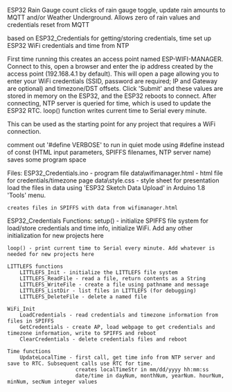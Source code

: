 ESP32 Rain Gauge
count clicks of rain gauge toggle, update rain amounts to MQTT and/or Weather Underground. Allows zero of rain values and credentials reset from MQTT

based on ESP32_Credentials for getting/storing credentials, time
 set up ESP32 WiFi credentials and time from NTP

First time running this creates an access point named ESP-WIFI-MANAGER. Connect to this, open a browser
and enter the ip address created by the access point (192.168.4.1 by default). This will open a page
allowing you to enter your WiFi credentials (SSID, password are required; IP and Gateway are optional)
and timezone/DST offsets. Click 'Submit' and these values are stored in memory on the ESP32, and the 
ESP32 reboots to connect. After connecting, NTP server is queried for time, which is used to update the 
ESP32 RTC. loop() function writes current time to Serial every minute.

This can be used as the starting point for any project that requires a WiFi connection.

comment out '#define VERBOSE' to run in quiet mode
using #define instead of const (HTML input parameters, SPIFFS filenames, NTP server name) saves some program space

Files:
	ESP32_Credentials.ino - program file
	data\wifimanager.html - html file for credentials/timezone page
	data\style.css - style sheet for presentation
	load the files in data using 'ESP32 Sketch Data Upload' in Arduino 1.8 'Tools' menu.
	
	creates files in SPIFFS with data from wifimanager.html
 
ESP32_Credentials Functions:
	setup() - initialize SPIFFS file system for load/store credentials and time info, initialize WiFi. Add any other initialization for
			new projects here

	loop() - print current time to Serial every minute. Add whatever is needed for new projects here

	LITTLEFS functions
		LITTLEFS_Init - initialize the LITTLEFS file system
		LITTLEFS_ReadFile - read a file, return contents as a String
		LITTLEFS_WriteFile - create a file using pathname and message
		LITTLEFS_ListDir - list files in LITTLEFS (for debugging)
		LITTLEFS_DeleteFile - delete a named file

	WiFi_Init
		LoadCredentials - read credentials and timezone information from files in SPIFFS
		GetCredentials - create AP, load webpage to get credentials and timezone information, write to SPIFFS and reboot
		ClearCredentials - delete credentials files and reboot

	Time functions
		UpdateLocalTime - first call, get time info from NTP server and save to RTC. Subsequent calls use RTC for time.
						  creates localTimeStr in mm/dd/yyyy hh:mm:ss
						  date/time in dayNum, monthNum, yearNum. hourNum, minNum, secNum integer values
